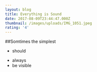 ```yaml
---
layout: blog
title: Everything is Sound
date: 2017-08-09T23:44:47.000Z
thumbnail: /images/uploads/IMG_1051.jpeg
rating: '4'
---
```

##Somtimes the simplest
* should 
- always 
- be visible

